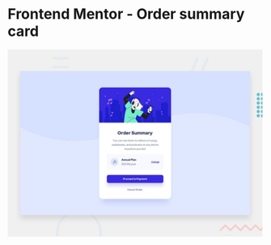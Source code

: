 # Frontend Mentor - Order summary card

![Design preview for the Order summary card coding challenge](./design/desktop-preview.jpg)